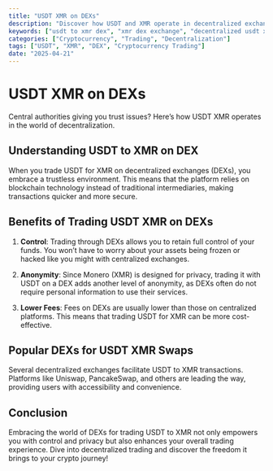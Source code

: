 ```yaml
---
title: "USDT XMR on DEXs"
description: "Discover how USDT and XMR operate in decentralized exchanges, enhancing your trading experience without the interference of central authorities."
keywords: ["usdt to xmr dex", "xmr dex exchange", "decentralized usdt xmr trading"]
categories: ["Cryptocurrency", "Trading", "Decentralization"]
tags: ["USDT", "XMR", "DEX", "Cryptocurrency Trading"]
date: "2025-04-21"
---
```


# USDT XMR on DEXs

Central authorities giving you trust issues? Here’s how USDT XMR operates in the world of decentralization.

## Understanding USDT to XMR on DEX

When you trade USDT for XMR on decentralized exchanges (DEXs), you embrace a trustless environment. This means that the platform relies on blockchain technology instead of traditional intermediaries, making transactions quicker and more secure.

## Benefits of Trading USDT XMR on DEXs

1. **Control**: Trading through DEXs allows you to retain full control of your funds. You won’t have to worry about your assets being frozen or hacked like you might with centralized exchanges.

2. **Anonymity**: Since Monero (XMR) is designed for privacy, trading it with USDT on a DEX adds another level of anonymity, as DEXs often do not require personal information to use their services.

3. **Lower Fees**: Fees on DEXs are usually lower than those on centralized platforms. This means that trading USDT for XMR can be more cost-effective.

## Popular DEXs for USDT XMR Swaps

Several decentralized exchanges facilitate USDT to XMR transactions. Platforms like Uniswap, PancakeSwap, and others are leading the way, providing users with accessibility and convenience.

## Conclusion

Embracing the world of DEXs for trading USDT to XMR not only empowers you with control and privacy but also enhances your overall trading experience. Dive into decentralized trading and discover the freedom it brings to your crypto journey!